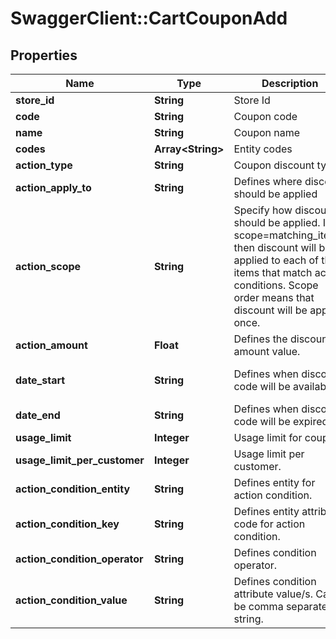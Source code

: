 # SwaggerClient::CartCouponAdd

## Properties
Name | Type | Description | Notes
------------ | ------------- | ------------- | -------------
**store_id** | **String** | Store Id | [optional] 
**code** | **String** | Coupon code | 
**name** | **String** | Coupon name | [optional] 
**codes** | **Array&lt;String&gt;** | Entity codes | [optional] 
**action_type** | **String** | Coupon discount type | 
**action_apply_to** | **String** | Defines where discount should be applied | 
**action_scope** | **String** | Specify how discount should be applied. If scope&#x3D;matching_items, then discount will be applied to each of the items that match action conditions. Scope order means that discount will be applied once. | 
**action_amount** | **Float** | Defines the discount amount value. | 
**date_start** | **String** | Defines when discount code will be available. | [optional] [default to &#39;now&#39;]
**date_end** | **String** | Defines when discount code will be expired. | [optional] 
**usage_limit** | **Integer** | Usage limit for coupon. | [optional] 
**usage_limit_per_customer** | **Integer** | Usage limit per customer. | [optional] 
**action_condition_entity** | **String** | Defines entity for action condition. | [optional] 
**action_condition_key** | **String** | Defines entity attribute code for action condition. | [optional] 
**action_condition_operator** | **String** | Defines condition operator. | [optional] 
**action_condition_value** | **String** | Defines condition attribute value/s. Can be comma separated string. | [optional] 


